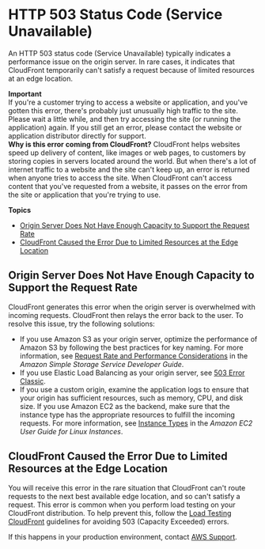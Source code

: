 # HTTP 503 Status Code \(Service Unavailable\)<a name="http-503-service-unavailable"></a>

An HTTP 503 status code \(Service Unavailable\) typically indicates a performance issue on the origin server\. In rare cases, it indicates that CloudFront temporarily can't satisfy a request because of limited resources at an edge location\.

**Important**  
If you're a customer trying to access a website or application, and you've gotten this error, there's probably just unusually high traffic to the site\. Please wait a little while, and then try accessing the site \(or running the application\) again\. If you still get an error, please contact the website or application distributor directly for support\.   
**Why is this error coming from CloudFront?** CloudFront helps websites speed up delivery of content, like images or web pages, to customers by storing copies in servers located around the world\. But when there's a lot of internet traffic to a website and the site can't keep up, an error is returned when anyone tries to access the site\. When CloudFront can't access content that you've requested from a website, it passes on the error from the site or application that you're trying to use\. 

**Topics**
+ [Origin Server Does Not Have Enough Capacity to Support the Request Rate](#http-503-service-unavailable-not-enough-origin-capacity)
+ [CloudFront Caused the Error Due to Limited Resources at the Edge Location](#http-503-service-unavailable-limited-resources-at-edge-location)

## Origin Server Does Not Have Enough Capacity to Support the Request Rate<a name="http-503-service-unavailable-not-enough-origin-capacity"></a>

CloudFront generates this error when the origin server is overwhelmed with incoming requests\. CloudFront then relays the error back to the user\. To resolve this issue, try the following solutions:
+ If you use Amazon S3 as your origin server, optimize the performance of Amazon S3 by following the best practices for key naming\. For more information, see [Request Rate and Performance Considerations](https://docs.aws.amazon.com/AmazonS3/latest/dev/request-rate-perf-considerations.html) in the *Amazon Simple Storage Service Developer Guide*\.
+ If you use Elastic Load Balancing as your origin server, see [503 Error Classic](https://aws.amazon.com/premiumsupport/knowledge-center/503-error-classic/)\.
+ If you use a custom origin, examine the application logs to ensure that your origin has sufficient resources, such as memory, CPU, and disk size\. If you use Amazon EC2 as the backend, make sure that the instance type has the appropriate resources to fulfill the incoming requests\. For more information, see [Instance Types](https://docs.aws.amazon.com/AWSEC2/latest/DeveloperGuide/instance-types.html) in the *Amazon EC2 User Guide for Linux Instances*\.

## CloudFront Caused the Error Due to Limited Resources at the Edge Location<a name="http-503-service-unavailable-limited-resources-at-edge-location"></a>

You will receive this error in the rare situation that CloudFront can't route requests to the next best available edge location, and so can't satisfy a request\. This error is common when you perform load testing on your CloudFront distribution\. To help prevent this, follow the [Load Testing CloudFront](load-testing.md) guidelines for avoiding 503 \(Capacity Exceeded\) errors\.

If this happens in your production environment, contact [AWS Support](https://console.aws.amazon.com/support/home)\.